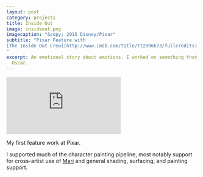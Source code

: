 ```yaml
---
layout: post
category: projects
title: Inside Out
image: insideout.png
imagecaption: "&copy; 2015 Disney/Pixar"
subtitle: "Pixar Feature with 
[The Inside Out Crew](http://www.imdb.com/title/tt2096673/fullcredits)
"
excerpt: An emotional story about emotions. I worked on something that won an
  Oscar.
---
```

<iframe class="video"
  src="https://www.youtube.com/embed/seMwpP0yeu4?autoplay=1&loop=1&playlist=seMwpP0yeu4"
  frameborder="0"
  allowfullscreen></iframe>

My first feature work at Pixar.

I supported much of the character painting pipeline, most notably support
for cross-artist use of [Mari](https://www.thefoundry.co.uk/products/mari/) and
general shading, surfacing, and painting support.
